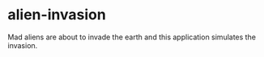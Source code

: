 # alien-invasion
Mad aliens are about to invade the earth and this application simulates the invasion.
